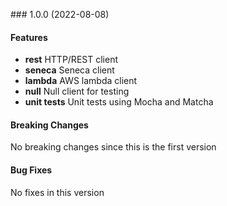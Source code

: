 <a name="1.0.0"></a> ### 1.0.0 (2022-08-08)

#### Features
* **rest** HTTP/REST client
* **seneca** Seneca client
* **lambda** AWS lambda client
* **null** Null client for testing
* **unit tests** Unit tests using Mocha and Matcha

#### Breaking Changes
No breaking changes since this is the first version

#### Bug Fixes
No fixes in this version

